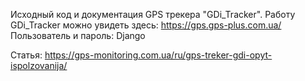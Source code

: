 Исходный код и документация GPS трекера "GDi_Tracker". Работу GDi_Tracker можно увидеть здесь: https://gps.gps-plus.com.ua/   Пользователь и пароль: Django

Статья: https://gps-monitoring.com.ua/ru/gps-treker-gdi-opyt-ispolzovanija/
